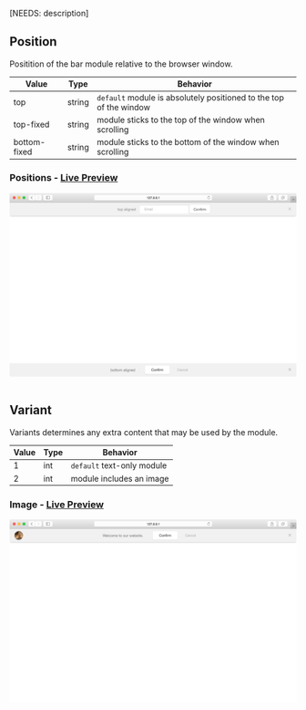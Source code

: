 [NEEDS: description]

## Position

Positition of the bar module relative to the browser window.

| Value | Type | Behavior |
|---|---|---|
| top | string | `default` module is absolutely positioned to the top of the window |
| top-fixed | string | module sticks to the top of the window when scrolling |
| bottom-fixed | string | module sticks to the bottom of the window when scrolling |


### Positions - [Live Preview](../../examples/preview/layouts/bar/positions.html)

![Positions Bar](../examples/img/layouts/bar/positions.png)

<pre data-src="../../examples/src/layouts/bar/positions.js"></pre>


## Variant

Variants determines any extra content that may be used by the module.

| Value | Type | Behavior |
|---|---|---|
| 1 | int | `default` text-only module |
| 2 | int | module includes an image |  

### Image - [Live Preview](../../examples/preview/layouts/bar/image.html)

![Image Bar](../examples/img/layouts/bar/image.png)

<pre data-src="../../examples/src/layouts/bar/image.js"></pre>